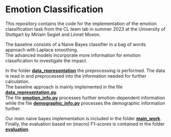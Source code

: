# Emotion Classification

This repository contains the code for the implementation of the emotion classification task from the CL team lab in summer 2023 at the University of Stuttgart by Miriam Segiet and Linnet Moxon.

The baseline consists of a Naive Bayes classifier in a bag of words approach with Laplace smoothing.<br>
The advanced models incorporate more information for emotion classification to investigate the impact.


In the folder [**data_representation**](EmotionClassification/data_representation) the preprocessing is performed. The data is read in and preprocessed into the information needed for further calculation. <br>
The baseline approach is mainly implemented in the file [**data_representation.py**](EmotionClassification/data_representation/data_representation.py).  <br>
The file [**emotion_info.py**](EmotionClassification/data_representation/emotion_info.py) processes further emotion-dependent information while the file [**demographic_info.py**](EmotionClassification/data_representation/demographi_info.py) processes the demographic information further. <br>

Our main naive bayes implementation is included in the folder [**main_work**](EmotionClassification/main_work).  <br>
Finally, the evaluation based on (macro) F1-scores is contained in the folder [**evaluation**](EmotionClassification/evaluation). 
